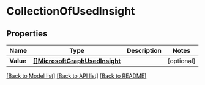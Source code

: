 # CollectionOfUsedInsight

## Properties

Name | Type | Description | Notes
------------ | ------------- | ------------- | -------------
**Value** | [**[]MicrosoftGraphUsedInsight**](microsoft.graph.usedInsight.md) |  | [optional] 

[[Back to Model list]](../README.md#documentation-for-models) [[Back to API list]](../README.md#documentation-for-api-endpoints) [[Back to README]](../README.md)


